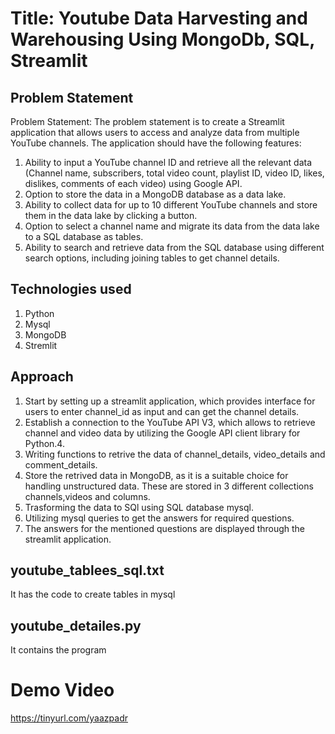 # Title: Youtube Data Harvesting and Warehousing Using MongoDb, SQL, Streamlit
## Problem Statement
Problem Statement:
The problem statement is to create a Streamlit application that allows users to access
and analyze data from multiple YouTube channels. The application should have the
following features:
1. Ability to input a YouTube channel ID and retrieve all the relevant data
(Channel name, subscribers, total video count, playlist ID, video ID, likes,
dislikes, comments of each video) using Google API.
2. Option to store the data in a MongoDB database as a data lake.
3. Ability to collect data for up to 10 different YouTube channels and store them in
the data lake by clicking a button.
4. Option to select a channel name and migrate its data from the data lake to a
SQL database as tables.
5. Ability to search and retrieve data from the SQL database using different
search options, including joining tables to get channel details.

## Technologies used
1. Python
2. Mysql
3. MongoDB
4. Stremlit

## Approach
1. Start by setting up a streamlit application, which provides interface for users to enter channel_id as input and can get the channel details.
2. Establish a connection to the YouTube API V3, which allows to retrieve channel and video data by utilizing the Google API client library for Python.4.
3. Writing functions to retrive the data of channel_details, video_details and comment_details.
4. Store the retrived data in MongoDB, as it is a suitable choice for handling unstructured data. These are stored in 3 different collections channels,videos and columns.
5. Trasforming the data to SQl using SQL database mysql.
6. Utilizing mysql queries to get the answers for required questions.
7. The answers for the mentioned questions are displayed through the streamlit application.

## youtube_tablees_sql.txt 
It has the code to create tables in mysql
## youtube_detailes.py
It contains the program
# Demo  Video
https://tinyurl.com/yaazpadr

